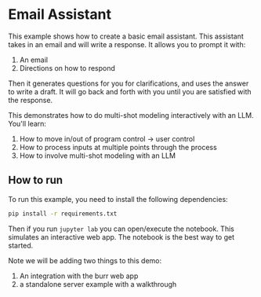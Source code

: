 # Email Assistant

This example shows how to create a basic email assistant. This assistant
takes in an email and will write a response. It allows you to prompt it with:
1. An email
2. Directions on how to respond

Then it generates questions for you for clarifications, and uses the answer to write a draft.
It will go back and forth with you until you are satisfied with the response.

This demonstrates how to do multi-shot modeling interactively with an LLM. You'll learn:

1. How to move in/out of program control -> user control
2. How to process inputs at multiple points through the process
3. How to involve multi-shot modeling with an LLM

## How to run

To run this example, you need to install the following dependencies:

```bash
pip install -r requirements.txt
```

Then if you run `jupyter lab` you can open/execute the notebook.
This simulates an interactive web app. The notebook is the best way to get started.

Note we will be adding two things to this demo:
1. An integration with the burr web app
2. a standalone server example with a walkthrough
